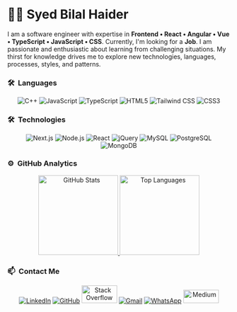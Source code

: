 
# 👨‍💻 Syed Bilal Haider

I am a software engineer with expertise in **Frontend • React • Angular • Vue • TypeScript • JavaScript • CSS**. Currently, I'm looking for a **Job**. I am passionate and enthusiastic about learning from challenging situations. My thirst for knowledge drives me to explore new technologies, languages, processes, styles, and patterns.

### 🛠 &nbsp;Languages
<p align="center">
  <img src="https://img.shields.io/badge/C%2B%2B-00000F?style=for-the-badge&logo=c%2B%2B&logoColor=white" alt="C++" />
  <img src="https://img.shields.io/badge/JavaScript-323330?style=for-the-badge&logo=javascript&logoColor=F7DF1E" alt="JavaScript" />
  <img src="https://img.shields.io/badge/TypeScript-007ACC?style=for-the-badge&logo=typescript&logoColor=white" alt="TypeScript" />
  <img src="https://img.shields.io/badge/HTML5-E34F26?style=for-the-badge&logo=html5&logoColor=white" alt="HTML5" />
  <img src="https://img.shields.io/badge/Tailwind%20CSS-06B6D4?style=for-the-badge&logo=tailwindcss&logoColor=white" alt="Tailwind CSS" />
  <img src="https://img.shields.io/badge/CSS3-1572B6?style=for-the-badge&logo=css3&logoColor=white" alt="CSS3" />
</p>

### 🛠 &nbsp;Technologies
<p align="center">
  <img src="https://img.shields.io/badge/Next.js-000000?style=for-the-badge&logo=nextdotjs&logoColor=white" alt="Next.js" />
  <img src="https://img.shields.io/badge/Node.js-339933?style=for-the-badge&logo=nodedotjs&logoColor=white" alt="Node.js" />
  <img src="https://img.shields.io/badge/React-20232A?style=for-the-badge&logo=react&logoColor=61DAFB" alt="React" />
  <img src="https://img.shields.io/badge/jQuery-0769AD?style=for-the-badge&logo=jquery&logoColor=white" alt="jQuery" />
  <img src="https://img.shields.io/badge/MySQL-00000F?style=for-the-badge&logo=mysql&logoColor=white" alt="MySQL" />
  <img src="https://img.shields.io/badge/PostgreSQL-316192?style=for-the-badge&logo=postgresql&logoColor=white" alt="PostgreSQL" />
  <img src="https://img.shields.io/badge/MongoDB-4EA94B?style=for-the-badge&logo=mongodb&logoColor=white" alt="MongoDB" />
</p>

### ⚙️ &nbsp;GitHub Analytics
<p align="center">
<a href="https://github.com/Syed-Bilal-Haider-Engineer">
  <img height="180em" src="https://github-readme-stats-eight-theta.vercel.app/api?username=Syed-Bilal-Haider-Engineer&show_icons=true&theme=algolia&include_all_commits=true&count_private=true" alt="GitHub Stats" />
  <img height="180em" src="https://github-readme-stats-eight-theta.vercel.app/api/top-langs/?username=Syed-Bilal-Haider-Engineer&layout=compact&langs_count=8&theme=algolia" alt="Top Languages" />
</a>
</p>

### 📫 &nbsp;Contact Me
<p align="center">
  <a href="https://www.linkedin.com/in/bilalsoftwaredeveloper/" target="_blank"><img src="https://img.shields.io/badge/linkedin-%230077B5.svg?&style=for-the-badge&logo=linkedin&logoColor=white" alt="LinkedIn"/></a>
  <a href="https://github.com/Syed-Bilal-Haider-Engineer" target="_blank"><img src="https://img.shields.io/badge/GitHub-%2312100E.svg?&style=for-the-badge&logo=github&logoColor=white" alt="GitHub"/></a>
  <a href="https://stackoverflow.com/users/18308615/syed-bilal-haider" target="_blank"><img src="https://cdn.iconscout.com/icon/free/png-256/stack-overflow-3771085-3147763.png" width="80px" height="40px" alt="Stack Overflow"/></a>
  <a href="mailto:bilaldev151214@gmail.com" target="_blank"><img src="https://img.shields.io/badge/Gmail-D14836?style=for-the-badge&logo=gmail&logoColor=white" alt="Gmail"/></a>
  <a href="https://wa.me/923466929743?text=Hi there, I saw your Github Profile." target="_blank"><img src="https://img.shields.io/badge/Chat-25D366?style=for-the-badge&logo=whatsapp&logoColor=ffffff" alt="WhatsApp"/></a>
  <a href="https://medium.com/@BilalEngineer" target="_blank"><img src="https://tse1.mm.bing.net/th?id=OIP.yDRgCcndS1hPqCRGsp9GsQHaHa&pid=Api" style="width:80px;height:30px" alt="Medium"/></a>
</p>
